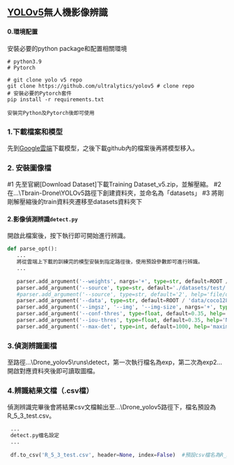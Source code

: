 ## [YOLOv5](https://github.com/ultralytics/yolov5)無人機影像辨識


#### 0.環境配置

安裝必要的python package和配置相關環境

```
# python3.9
# Pytorch

# git clone yolo v5 repo
git clone https://github.com/ultralytics/yolov5 # clone repo
# 安裝必要的Pytorch套件
pip install -r requirements.txt

安裝完Python及Pytorch後即可使用
```

### 1.下載檔案和模型

先到[Google雲端](https://drive.google.com/file/d/1fEzqibY4f4cPhFUk-V3eVRywVwaG8esJ/view?usp=share_link)下載模型，之後下載github內的檔案後再將模型移入。

### 2. 安裝圖像檔

#1 先至官網[Download Dataset]下載Training Dataset_v5.zip，並解壓縮。
#2 在...\Tbrain-Drone\YOLOv5路徑下創建資料夾，並命名為「datasets」
#3 將剛剛解壓縮後的train資料夾遷移至datasets資料夾下

#### 2.影像偵測辨識`detect.py`

開啟此檔案後，按下執行即可開始進行辨識。

 ```python
def parse_opt():
    ...
    將從雲端上下載的訓練完的模型安裝到指定路徑後，使用預設參數即可進行辨識。
    ...
    
    parser.add_argument('--weights', nargs='+', type=str, default=ROOT / 'R_4_2_x.pt', help='model path or triton URL')   #預設模型名稱為「R_4_2_x.pt」
    parser.add_argument('--source', type=str, default='./datasets/test/', help='file/dir/URL/glob/screen/0(webcam)')    #要辨識的圖檔路徑
    #parser.add_argument('--source', type=str, default='2', help='file/dir/URL/glob/screen/0(webcam)')
    parser.add_argument('--data', type=str, default=ROOT / 'data/coco128.yaml', help='(optional) dataset.yaml path')    #使用coco128訓練集
    parser.add_argument('--imgsz', '--img', '--img-size', nargs='+', type=int, default=[1280,1920], help='inference size h,w')    #解析度設為1920 x 1280
    parser.add_argument('--conf-thres', type=float, default=0.35, help='confidence threshold')    #信心指數設為0.35
    parser.add_argument('--iou-thres', type=float, default=0.35, help='NMS IoU threshold')    #IoU設為0.35
    parser.add_argument('--max-det', type=int, default=1000, help='maximum detections per image')   #最大偵測張數
 ```
 
 ### 3.偵測辨識圖檔
 
 至路徑...\Drone_yolov5\runs\detect，第一次執行檔名為exp，第二次為exp2...
 開啟對應資料夾後即可讀取圖檔。
 
  ### 4.辨識結果文檔（.csv檔）
  
  偵測辨識完畢後會將結果csv文檔輸出至...\Drone_yolov5路徑下，檔名預設為R_5_3_test.csv。
  
 ```python
  ...
  detect.py檔名設定
  ...
  
  df.to_csv('R_5_3_test.csv', header=None, index=False)  #預設csv檔名為R_5_3_test.csv
  
 ```
